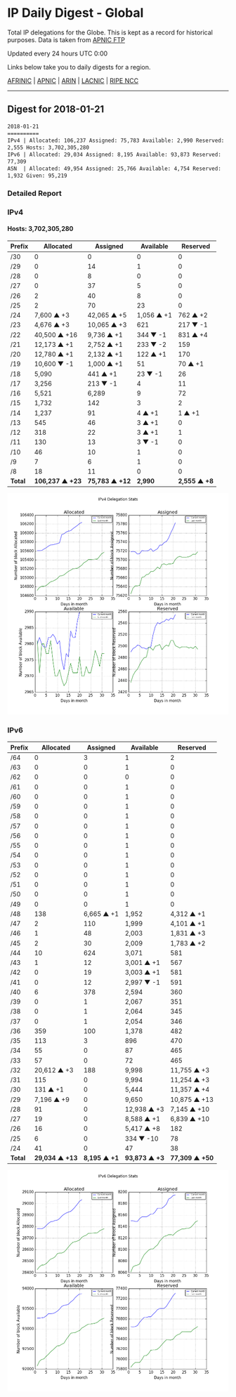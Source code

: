 # IP Daily Digest - Global

Total IP delegations for the Globe. This is kept as a record for historical purposes. Data is taken from [APNIC FTP](https://ftp.apnic.net/)

Updated every 24 hours UTC 0:00

Links below take you to daily digests for a region.

[AFRINIC](./archives/AFRINIC/) | [APNIC](./archives/APNIC/) | [ARIN](./archives/ARIN/) | [LACNIC](./archives/LACNIC/) | [RIPE NCC](./archives/RIPE_NCC/)

---

## Digest for 2018-01-21
```
2018-01-21
==========
IPv4 | Allocated: 106,237 Assigned: 75,783 Available: 2,990 Reserved: 2,555 Hosts: 3,702,305,280
IPv6 | Allocated: 29,034 Assigned: 8,195 Available: 93,873 Reserved: 77,309
ASN  | Allocated: 49,954 Assigned: 25,766 Available: 4,754 Reserved: 1,932 Given: 95,219
```

### Detailed Report

### IPv4

#### Hosts: **3,702,305,280**

| Prefix | Allocated | Assigned | Available | Reserved |
| ----- | ----- | ----- | ----- | ----- |
| /30 | 0 | 0 | 0 | 0 |
| /29 | 0 | 14 | 1 | 0 |
| /28 | 0 | 8 | 0 | 0 |
| /27 | 0 | 37 | 5 | 0 |
| /26 | 2 | 40 | 8 | 0 |
| /25 | 2 | 70 | 23 | 0 |
| /24 | 7,600 ▲ +3 | 42,065 ▲ +5 | 1,056 ▲ +1 | 762 ▲ +2 |
| /23 | 4,676 ▲ +3 | 10,065 ▲ +3 | 621 | 217 ▼ -1 |
| /22 | 40,500 ▲ +16 | 9,736 ▲ +1 | 344 ▼ -1 | 831 ▲ +4 |
| /21 | 12,173 ▲ +1 | 2,752 ▲ +1 | 233 ▼ -2 | 159 |
| /20 | 12,780 ▲ +1 | 2,132 ▲ +1 | 122 ▲ +1 | 170 |
| /19 | 10,600 ▼ -1 | 1,000 ▲ +1 | 51 | 70 ▲ +1 |
| /18 | 5,090 | 441 ▲ +1 | 23 ▼ -1 | 26 |
| /17 | 3,256 | 213 ▼ -1 | 4 | 11 |
| /16 | 5,521 | 6,289 | 9 | 72 |
| /15 | 1,732 | 142 | 3 | 2 |
| /14 | 1,237 | 91 | 4 ▲ +1 | 1 ▲ +1 |
| /13 | 545 | 46 | 3 ▲ +1 | 0 |
| /12 | 318 | 22 | 3 ▲ +1 | 1 |
| /11 | 130 | 13 | 3 ▼ -1 | 0 |
| /10 | 46 | 10 | 1 | 0 |
| /9 | 7 | 6 | 1 | 0 |
| /8 | 18 | 11 | 0 | 0 |
| **Total** | **106,237 ▲ +23** | **75,783 ▲ +12** | **2,990** | **2,555 ▲ +8** |

![ipv4-stats](ipv4-figure.png)

### IPv6

| Prefix | Allocated | Assigned | Available | Reserved |
| ----- | ----- | ----- | ----- | ----- |
| /64 | 0 | 3 | 1 | 2 |
| /63 | 0 | 0 | 1 | 0 |
| /62 | 0 | 0 | 0 | 0 |
| /61 | 0 | 0 | 1 | 0 |
| /60 | 0 | 0 | 1 | 0 |
| /59 | 0 | 0 | 1 | 0 |
| /58 | 0 | 0 | 1 | 0 |
| /57 | 0 | 0 | 1 | 0 |
| /56 | 0 | 0 | 1 | 0 |
| /55 | 0 | 0 | 1 | 0 |
| /54 | 0 | 0 | 1 | 0 |
| /53 | 0 | 0 | 1 | 0 |
| /52 | 0 | 0 | 1 | 0 |
| /51 | 0 | 0 | 1 | 0 |
| /50 | 0 | 0 | 1 | 0 |
| /49 | 0 | 0 | 1 | 0 |
| /48 | 138 | 6,665 ▲ +1 | 1,952 | 4,312 ▲ +1 |
| /47 | 2 | 110 | 1,999 | 4,101 ▲ +1 |
| /46 | 1 | 48 | 2,003 | 1,831 ▲ +3 |
| /45 | 2 | 30 | 2,009 | 1,783 ▲ +2 |
| /44 | 10 | 624 | 3,071 | 581 |
| /43 | 1 | 12 | 3,001 ▲ +1 | 567 |
| /42 | 0 | 19 | 3,003 ▲ +1 | 581 |
| /41 | 0 | 12 | 2,997 ▼ -1 | 591 |
| /40 | 6 | 378 | 2,594 | 360 |
| /39 | 0 | 1 | 2,067 | 351 |
| /38 | 0 | 1 | 2,064 | 345 |
| /37 | 0 | 1 | 2,054 | 346 |
| /36 | 359 | 100 | 1,378 | 482 |
| /35 | 113 | 3 | 896 | 470 |
| /34 | 55 | 0 | 87 | 465 |
| /33 | 57 | 0 | 72 | 465 |
| /32 | 20,612 ▲ +3 | 188 | 9,998 | 11,755 ▲ +3 |
| /31 | 115 | 0 | 9,994 | 11,254 ▲ +3 |
| /30 | 131 ▲ +1 | 0 | 5,444 | 11,357 ▲ +4 |
| /29 | 7,196 ▲ +9 | 0 | 9,650 | 10,875 ▲ +13 |
| /28 | 91 | 0 | 12,938 ▲ +3 | 7,145 ▲ +10 |
| /27 | 19 | 0 | 8,588 ▲ +1 | 6,839 ▲ +10 |
| /26 | 16 | 0 | 5,417 ▲ +8 | 182 |
| /25 | 6 | 0 | 334 ▼ -10 | 78 |
| /24 | 41 | 0 | 47 | 38 |
| **Total** | **29,034 ▲ +13** | **8,195 ▲ +1** | **93,873 ▲ +3** | **77,309 ▲ +50** |

![ipv6-stats](ipv6-figure.png)